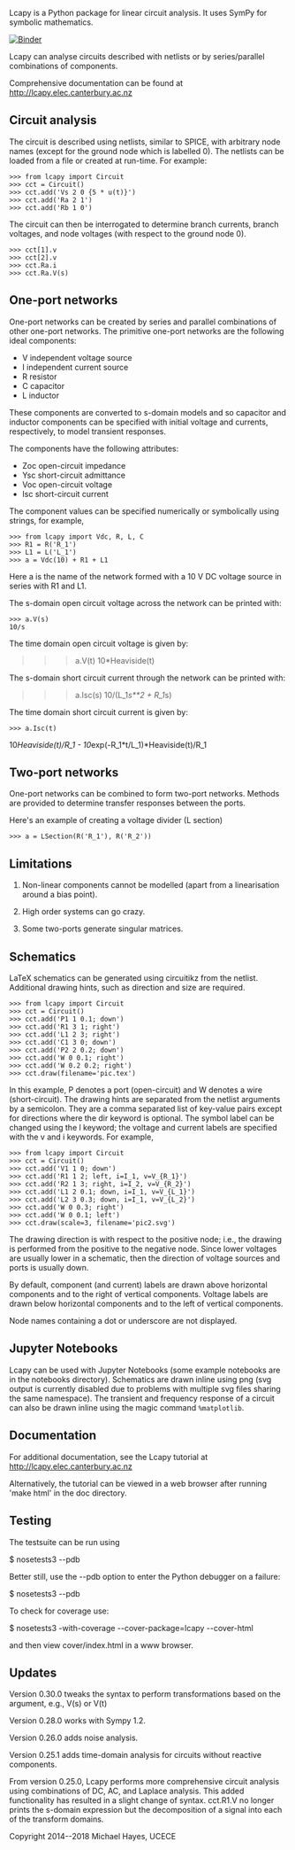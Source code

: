Lcapy is a Python package for linear circuit analysis.  It uses SymPy
for symbolic mathematics.

[![Binder](http://mybinder.org/badge.svg)](https://mybinder.org/v2/gh/mph-/lcapy/master)

Lcapy can analyse circuits described with netlists or by series/parallel combinations of components.

Comprehensive documentation can be found at http://lcapy.elec.canterbury.ac.nz


Circuit analysis
----------------

The circuit is described using netlists, similar to SPICE, with
arbitrary node names (except for the ground node which is labelled 0).
The netlists can be loaded from a file or created at run-time.  For
example:

    >>> from lcapy import Circuit
    >>> cct = Circuit()
    >>> cct.add('Vs 2 0 {5 * u(t)}') 
    >>> cct.add('Ra 2 1') 
    >>> cct.add('Rb 1 0') 

The circuit can then be interrogated to determine branch currents,
branch voltages, and node voltages (with respect to the ground node 0).

    >>> cct[1].v
    >>> cct[2].v
    >>> cct.Ra.i
    >>> cct.Ra.V(s)


One-port networks
-----------------

One-port networks can be created by series and parallel combinations
of other one-port networks.  The primitive one-port networks are the
following ideal components:

- V independent voltage source
- I independent current source
- R resistor
- C capacitor
- L inductor

These components are converted to s-domain models and so capacitor and
inductor components can be specified with initial voltage and
currents, respectively, to model transient responses.

The components have the following attributes:

- Zoc open-circuit impedance
- Ysc short-circuit admittance
- Voc open-circuit voltage
- Isc short-circuit current

The component values can be specified numerically or symbolically
using strings, for example,

    >>> from lcapy import Vdc, R, L, C
    >>> R1 = R('R_1') 
    >>> L1 = L('L_1')
    >>> a = Vdc(10) + R1 + L1

Here a is the name of the network formed with a 10 V DC voltage source in
series with R1 and L1.

The s-domain open circuit voltage across the network can be printed with:

    >>> a.V(s)
    10/s

The time domain open circuit voltage is given by:

   >>> a.V(t)
   10*Heaviside(t)

The s-domain short circuit current through the network can be printed with:

   >>> a.Isc(s)
   10/(L_1*s**2 + R_1*s)

The time domain short circuit current is given by:

    >>> a.Isc(t)
   10*Heaviside(t)/R_1 - 10*exp(-R_1*t/L_1)*Heaviside(t)/R_1


Two-port networks
-----------------

One-port networks can be combined to form two-port networks.  Methods
are provided to determine transfer responses between the ports.

Here's an example of creating a voltage divider (L section)

    >>> a = LSection(R('R_1'), R('R_2'))


Limitations
-----------

1. Non-linear components cannot be modelled (apart from a linearisation around a bias point).

2. High order systems can go crazy.

3. Some two-ports generate singular matrices.


Schematics
----------

LaTeX schematics can be generated using circuitikz from the netlist.
Additional drawing hints, such as direction and size are required.

    >>> from lcapy import Circuit
    >>> cct = Circuit()
    >>> cct.add('P1 1 0.1; down')
    >>> cct.add('R1 3 1; right')
    >>> cct.add('L1 2 3; right')
    >>> cct.add('C1 3 0; down')
    >>> cct.add('P2 2 0.2; down')
    >>> cct.add('W 0 0.1; right')
    >>> cct.add('W 0.2 0.2; right')
    >>> cct.draw(filename='pic.tex')

In this example, P denotes a port (open-circuit) and W denotes a wire
(short-circuit).  The drawing hints are separated from the netlist
arguments by a semicolon.  They are a comma separated list of
key-value pairs except for directions where the dir keyword is
optional.  The symbol label can be changed using the l keyword; the
voltage and current labels are specified with the v and i keywords.
For example,

    >>> from lcapy import Circuit
    >>> cct = Circuit()
    >>> cct.add('V1 1 0; down')
    >>> cct.add('R1 1 2; left, i=I_1, v=V_{R_1}')
    >>> cct.add('R2 1 3; right, i=I_2, v=V_{R_2}')
    >>> cct.add('L1 2 0.1; down, i=I_1, v=V_{L_1}')
    >>> cct.add('L2 3 0.3; down, i=I_1, v=V_{L_2}')
    >>> cct.add('W 0 0.3; right')
    >>> cct.add('W 0 0.1; left')
    >>> cct.draw(scale=3, filename='pic2.svg')

The drawing direction is with respect to the positive node; i.e., the
drawing is performed from the positive to the negative node.  Since
lower voltages are usually lower in a schematic, then the direction of
voltage sources and ports is usually down.

By default, component (and current) labels are drawn above horizontal
components and to the right of vertical components.  Voltage labels
are drawn below horizontal components and to the left of vertical
components.

Node names containing a dot or underscore are not displayed.


Jupyter Notebooks
-----------------

Lcapy can be used with Jupyter Notebooks (some example notebooks are
in the notebooks directory).  Schematics are drawn inline using png
(svg output is currently disabled due to problems with multiple svg
files sharing the same namespace).  The transient and frequency
response of a circuit can also be drawn inline using the magic command
`%matplotlib`.


Documentation
-------------

For additional documentation, see the Lcapy tutorial at
http://lcapy.elec.canterbury.ac.nz

Alternatively, the tutorial can be viewed in a web browser after
running 'make html' in the doc directory.


Testing
-------

The testsuite can be run using

   $ nosetests3 --pdb

Better still, use the --pdb option to enter the Python debugger on a failure:

   $ nosetests3 --pdb

To check for coverage use:

   $ nosetests3 -with-coverage --cover-package=lcapy --cover-html

and then view cover/index.html in a www browser.


Updates
-------

Version 0.30.0 tweaks the syntax to perform transformations based on the argument, e.g., V(s) or V(t)

Version 0.28.0 works with Sympy 1.2.

Version 0.26.0 adds noise analysis.

Version 0.25.1 adds time-domain analysis for circuits without reactive
components.

From version 0.25.0, Lcapy performs more comprehensive circuit
analysis using combinations of DC, AC, and Laplace analysis.  This
added functionality has resulted in a slight change of syntax.
cct.R1.V no longer prints the s-domain expression but the
decomposition of a signal into each of the transform domains.

Copyright 2014--2018 Michael Hayes, UCECE
